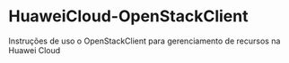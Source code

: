 # HuaweiCloud-OpenStackClient
Instruções de uso o OpenStackClient para gerenciamento de recursos na Huawei Cloud
